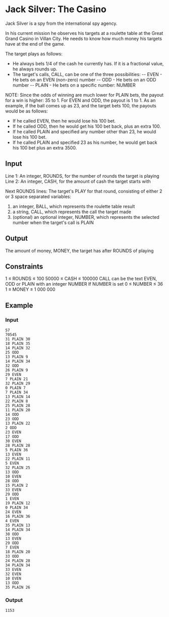 ﻿# Jack Silver: The Casino
Jack Silver is a spy from the international spy agency.

In his current mission he observes his targets at a roulette table at the Great Grand Casino in Villan City. He needs to know how much money his targets have at the end of the game.

The target plays as follows:
- He always bets 1/4 of the cash he currently has. If it is a fractional value, he always rounds up.
- The target's calls, CALL, can be one of the three possibilities:
-- EVEN - He bets on an EVEN (non-zero) number
-- ODD - He bets on an ODD number
-- PLAIN - He bets on a specific number: NUMBER

NOTE: Since the odds of winning are much lower for PLAIN bets, the payout for a win is higher: 35 to 1. For EVEN and ODD, the payout is 1 to 1. As an example, if the ball comes up as 23, and the target bets 100, the payouts would be as follows:

- If he called EVEN, then he would lose his 100 bet.
- If he called ODD, then he would get his 100 bet back, plus an extra 100.
- If he called PLAIN and specified any number other than 23, he would lose his 100 bet.
- If he called PLAIN and specified 23 as his number, he would get back his 100 bet plus an extra 3500.

## Input
Line 1: An integer, ROUNDS, for the number of rounds the target is playing
Line 2: An integer, CASH, for the amount of cash the target starts with

Next ROUNDS lines: The target's PLAY for that round, consisting of either 2 or 3 space separated variables:

1) an integer, BALL, which represents the roulette table result
2) a string, CALL, which represents the call the target made
3) (optional) an optional integer, NUMBER, which represents the selected number when the target's call is PLAIN

## Output
The amount of money, MONEY, the target has after ROUNDS of playing

## Constraints
1 ≤ ROUNDS ≤ 100
50000 ≤ CASH ≤ 100000
CALL can be the text EVEN, ODD or PLAIN with an integer NUMBER
If NUMBER is set 0 ≤ NUMBER ≤ 36
1 ≤ MONEY ≤ 1 000 000

## Example
### Input
```
57
70545
31 PLAIN 30
18 PLAIN 35
14 PLAIN 32
25 ODD
13 PLAIN 9
14 PLAIN 34
32 ODD
26 PLAIN 9
29 EVEN
7 PLAIN 21
32 PLAIN 29
0 PLAIN 7
7 PLAIN 34
13 PLAIN 14
22 PLAIN 8
25 PLAIN 28
11 PLAIN 20
14 ODD
23 ODD
13 PLAIN 22
2 ODD
23 EVEN
17 ODD
30 EVEN
28 PLAIN 28
5 PLAIN 36
13 EVEN
22 PLAIN 11
5 EVEN
32 PLAIN 25
13 ODD
10 EVEN
28 ODD
15 PLAIN 2
33 EVEN
29 ODD
1 EVEN
19 PLAIN 12
0 PLAIN 34
24 EVEN
16 PLAIN 36
4 EVEN
35 PLAIN 13
14 PLAIN 34
30 ODD
13 EVEN
29 ODD
7 EVEN
18 PLAIN 20
33 ODD
24 PLAIN 28
34 PLAIN 34
33 EVEN
32 EVEN
10 EVEN
13 ODD
35 PLAIN 26
```
### Output
```1153```